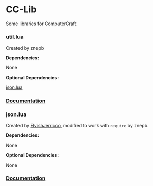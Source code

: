 
# CC-Lib

Some libraries for ComputerCraft

### util.lua

Created by znepb

**Dependencies:**

None

**Optional Dependencies:**

[json.lua](https://github.com/znepb-cc/cc-lib/blob/master/json.lua)

### [Documentation](https://github.com/znepb-cc/cc-lib/blob/master/util.lua)

### json.lua

Created by [ElvishJerricco](http://www.computercraft.info/forums2/index.php?/user/562-elvishjerricco/), modified to work with `require` by znepb.

**Dependencies:**

None

**Optional Dependencies:**

None

### [Documentation]([http://www.computercraft.info/forums2/index.php?/topic/5854-json-api-v201-for-computercraft/](http://www.computercraft.info/forums2/index.php?/topic/5854-json-api-v201-for-computercraft/))
